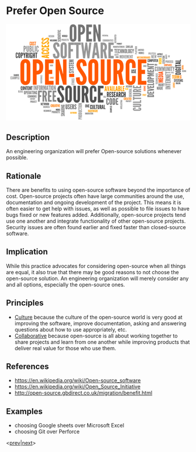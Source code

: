 # Prefer Open Source
![prefer-open-source](../../images/prefer-open-source.png)
## Description
An engineering organization will prefer Open-source solutions whenever possible.

## Rationale
There are benefits to using open-source software beyond the importance of cost.  Open-source projects often have large communities around the use, documentation and ongoing development of the project.  This means it is often easier to get help with issues, as well as possible to file issues to have bugs fixed or new features added.  Additionally, open-source projects tend use one another and integrate functionality of other open-source projects.  Security issues are often found earlier and fixed faster than closed-source software.

## Implication
While this practice advocates for considering open-source when all things are equal, it also true that there may be good reasons to not choose the open-source solution.  An engineering organization will merely consider any and all options, especially the open-source ones.

## Principles
* [Culture](../design-principles/culture.md) because the culture of the open-source world is very good at improving the software, improve documentation, asking and answering questions about how to use appropriately, etc.
* [Collaborative](../design-principles/collaborative.md) because open-source is all about working together to share projects and learn from one another while improving products that deliver real value for those who use them.

## References
* https://en.wikipedia.org/wiki/Open-source_software
* https://en.wikipedia.org/wiki/Open_Source_Initiative
* http://open-source.gbdirect.co.uk/migration/benefit.html

## Examples
* choosing Google sheets over Microsoft Excel
* choosing Git over Perforce

<[prev](good-history-documentation.md)|[next](leverage-existing-solutions.md)>
